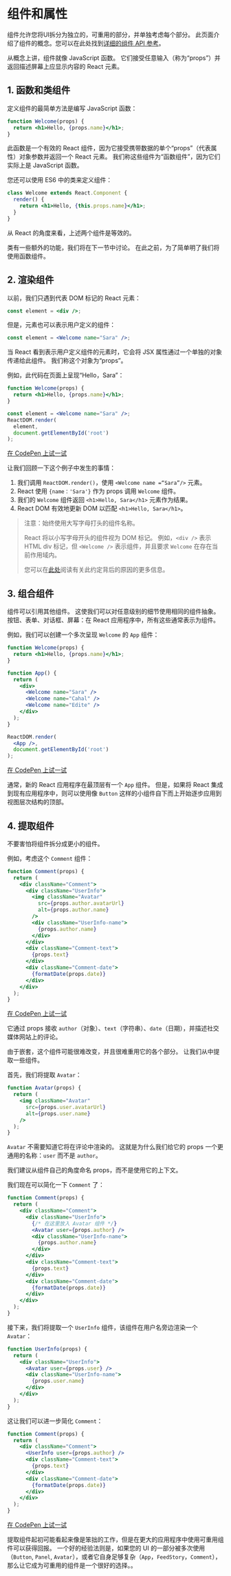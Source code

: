 # 组件和属性

组件允许您将UI拆分为独立的，可重用的部分，并单独考虑每个部分。 此页面介绍了组件的概念。您可以在此处找到[详细的组件 API 参考](https://reactjs.org/docs/react-component.html)。

从概念上讲，组件就像 JavaScript 函数。 它们接受任意输入（称为“props”）并返回描述屏幕上应显示内容的 React 元素。

## 1. 函数和类组件

定义组件的最简单方法是编写 JavaScript 函数：

```jsx
function Welcome(props) {
  return <h1>Hello, {props.name}</h1>;
}
```

此函数是一个有效的 React 组件，因为它接受携带数据的单个“props”（代表属性）对象参数并返回一个 React 元素。 我们称这些组件为“函数组件”，因为它们实际上是 JavaScript 函数。

您还可以使用 ES6 中的类来定义组件：

```jsx
class Welcome extends React.Component {
  render() {
    return <h1>Hello, {this.props.name}</h1>;
  }
}
```

从 React 的角度来看，上述两个组件是等效的。

类有一些额外的功能，我们将在下一节中讨论。 在此之前，为了简单明了我们将使用函数组件。

## 2. 渲染组件

以前，我们只遇到代表 DOM 标记的 React 元素：

```jsx
const element = <div />;
```

但是，元素也可以表示用户定义的组件：

```jsx
const element = <Welcome name="Sara" />;
```

当 React 看到表示用户定义组件的元素时，它会将 JSX 属性通过一个单独的对象传递给此组件。 我们称这个对象为“props”。

例如，此代码在页面上呈现“Hello，Sara”：

```jsx
function Welcome(props) {
  return <h1>Hello, {props.name}</h1>;
}

const element = <Welcome name="Sara" />;
ReactDOM.render(
  element,
  document.getElementById('root')
);
```

[在 CodePen 上试一试](https://reactjs.org/redirect-to-codepen/components-and-props/rendering-a-component)

让我们回顾一下这个例子中发生的事情：

1. 我们调用 `ReactDOM.render()`，使用 `<Welcome name =“Sara”/>` 元素。
2. React 使用 `{name：'Sara'}` 作为 props 调用 `Welcome` 组件。
3. 我们的 `Welcome` 组件返回 `<h1>Hello, Sara</h1>` 元素作为结果。
4. React DOM 有效地更新 DOM 以匹配 `<h1>Hello, Sara</h1>`。

>注意：始终使用大写字母打头的组件名称。
>
>React 将以小写字母开头的组件视为 DOM 标记。 例如，`<div />` 表示 HTML div 标记，但 `<Welcome />` 表示组件，并且要求 `Welcome` 在存在当前作用域内。
>
>您可以在[此处](https://reactjs.org/docs/jsx-in-depth.html#user-defined-components-must-be-capitalized)阅读有关此约定背后的原因的更多信息。

## 3. 组合组件

组件可以引用其他组件。 这使我们可以对任意级别的细节使用相同的组件抽象。 按钮、表单、对话框、屏幕：在 React 应用程序中，所有这些通常表示为组件。

例如，我们可以创建一个多次呈现 `Welcome` 的 `App` 组件：

```jsx
function Welcome(props) {
  return <h1>Hello, {props.name}</h1>;
}

function App() {
  return (
    <div>
      <Welcome name="Sara" />
      <Welcome name="Cahal" />
      <Welcome name="Edite" />
    </div>
  );
}

ReactDOM.render(
  <App />,
  document.getElementById('root')
);
```

[在 CodePen 上试一试](https://reactjs.org/redirect-to-codepen/components-and-props/composing-components)

通常，新的 React 应用程序在最顶层有一个 `App` 组件。 但是，如果将 React 集成到现有应用程序中，则可以使用像 `Button` 这样的小组件自下而上开始逐步应用到视图层次结构的顶部。

## 4. 提取组件

不要害怕将组件拆分成更小的组件。

例如，考虑这个 `Comment` 组件：

```jsx
function Comment(props) {
  return (
    <div className="Comment">
      <div className="UserInfo">
        <img className="Avatar"
          src={props.author.avatarUrl}
          alt={props.author.name}
        />
        <div className="UserInfo-name">
          {props.author.name}
        </div>
      </div>
      <div className="Comment-text">
        {props.text}
      </div>
      <div className="Comment-date">
        {formatDate(props.date)}
      </div>
    </div>
  );
}
```

[在 CodePen 上试一试](https://reactjs.org/redirect-to-codepen/components-and-props/extracting-components)

它通过 props 接收 `author`（对象）、`text`（字符串）、`date`（日期），并描述社交媒体网站上的评论。

由于嵌套，这个组件可能很难改变，并且很难重用它的各个部分。 让我们从中提取一些组件。

首先，我们将提取 `Avatar`：

```jsx
function Avatar(props) {
  return (
    <img className="Avatar"
      src={props.user.avatarUrl}
      alt={props.user.name}
    />
  );
}
```

`Avatar` 不需要知道它将在评论中渲染的。 这就是为什么我们给它的 props 一个更通用的名称：`user` 而不是 `author`。

我们建议从组件自己的角度命名 props，而不是使用它的上下文。

我们现在可以简化一下 `Comment` 了：

```jsx
function Comment(props) {
  return (
    <div className="Comment">
      <div className="UserInfo">
        {/* 在这里放入 Avatar 组件 */}
        <Avatar user={props.author} />
        <div className="UserInfo-name">
          {props.author.name}
        </div>
      </div>
      <div className="Comment-text">
        {props.text}
      </div>
      <div className="Comment-date">
        {formatDate(props.date)}
      </div>
    </div>
  );
}
```

接下来，我们将提取一个 `UserInfo` 组件，该组件在用户名旁边渲染一个 `Avatar`：

```jsx
function UserInfo(props) {
  return (
    <div className="UserInfo">
      <Avatar user={props.user} />
      <div className="UserInfo-name">
        {props.user.name}
      </div>
    </div>
  );
}
```

这让我们可以进一步简化 `Comment`：

```jsx
function Comment(props) {
  return (
    <div className="Comment">
      <UserInfo user={props.author} />
      <div className="Comment-text">
        {props.text}
      </div>
      <div className="Comment-date">
        {formatDate(props.date)}
      </div>
    </div>
  );
}
```

[在 CodePen 上试一试](https://reactjs.org/redirect-to-codepen/components-and-props/extracting-components-continued)

提取组件起初可能看起来像是笨拙的工作，但是在更大的应用程序中使用可重用组件可以获得回报。 一个好的经验法则是，如果您的 UI 的一部分被多次使用（`Button`, `Panel`, `Avatar`），或者它自身足够复杂（`App`，`FeedStory`，`Comment`），那么让它成为可重用的组件是一个很好的选择。。
